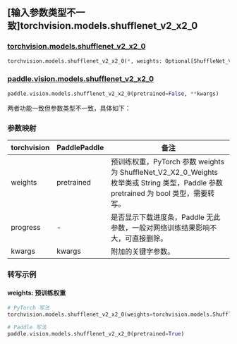 ## [输入参数类型不一致]torchvision.models.shufflenet_v2_x2_0

### [torchvision.models.shufflenet_v2_x2_0](https://pytorch.org/vision/main/models/generated/torchvision.models.shufflenet_v2_x2_0.html)

```python
torchvision.models.shufflenet_v2_x2_0(*, weights: Optional[ShuffleNet_V2_X2_0_Weights] = None, progress: bool = True, **kwargs: Any)
```

### [paddle.vision.models.shufflenet_v2_x2_0](https://www.paddlepaddle.org.cn/documentation/docs/zh/api/paddle/vision/models/shufflenet_v2_x2_0_cn.html)

```python
paddle.vision.models.shufflenet_v2_x2_0(pretrained=False, **kwargs)
```

两者功能一致但参数类型不一致，具体如下：

### 参数映射

| torchvision | PaddlePaddle | 备注 |
| ----------- | ------------ | ---- |
| weights     | pretrained   | 预训练权重，PyTorch 参数 weights 为 ShuffleNet_V2_X2_0_Weights 枚举类或 String 类型，Paddle 参数 pretrained 为 bool 类型，需要转写。|
| progress    | -            | 是否显示下载进度条，Paddle 无此参数，一般对网络训练结果影响不大，可直接删除。|
| kwargs      | kwargs       | 附加的关键字参数。|

### 转写示例
#### weights: 预训练权重
```python
# PyTorch 写法
torchvision.models.shufflenet_v2_x2_0(weights=torchvision.models.ShuffleNet_V2_X2_0_Weights.DEFAULT)

# Paddle 写法
paddle.vision.models.shufflenet_v2_x2_0(pretrained=True)
```
